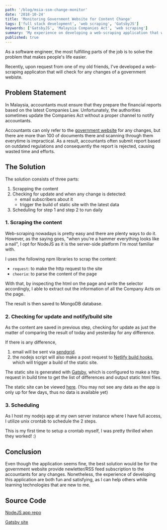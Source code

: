```yaml
---
path: '/blog/msia-ssm-change-monitor'
date: '2018-10-24'
title: 'Monitoring Government Website for Content Change'
tags: ['full stack development', 'web scraping', 'GatsbyJS']
keywords: ['GatsbyJS', 'Malaysia Companies Act', 'web scraping']
summary: 'My experience on developing a web-scraping application that will notify subscribers for any changes of a government website'
published: true
---
```


As a software engineer, the most fulfilling parts of the job is to solve the problem that makes people's life easier.

Recently, upon request from one of my old friends, I've developed a web-scraping applicaton that will check for any changes of a government webiste.

## Problem Statement

In Malaysia, accountants must ensure that they prepare the financial reports based on the latest Companies Law. Unfortunately, the authorities sometimes update the Companies Act without a proper channel to notify accountants.

Accountants can only refer to the [government website][ssm] for any changes, but there are more than 100 of documents there and scanning through them everytime is impractical. As a result, accountants often submit report based on outdated regulations and consequently the report is rejected, causing wasted time and efforts.

## The Solution

The solution consists of three parts:

1.  Scrapping the content
2.  Checking for update and when any change is detected:
    - email subscribers about it
    - trigger the build of static site with the latest data
3.  Scheduling for step 1 and step 2 to run daily

### 1. Scraping the content

Web-scraping nowadays is pretty easy and there are plenty ways to do it. However, as the saying goes, "when you're a hammer everything looks like a nail", I opt for NodeJS as it is the server-side platform I'm most familiar with.

I uses the following npm libraries to scrap the content:

- `request`: to make the http request to the site
- `cheerio`: to parse the content of the page

With that, by inspecting the html on the page and write the selector accordingly, I able to extract out the information of all the Company Acts on the page.

The result is then saved to MongoDB database.

### 2. Checking for update and notify/build site

As the content are saved in previous step, checking for update as just the matter of comparing the result of today and yesterday for any difference.

If there is any difference,

1.  email will be sent via [sendgrid][sendgrid].
2.  the nodejs script will also make a post request to [Netlify build hooks][netlify-build-hooks], which will trigger a build of the static site.

The static site is generated with [Gatsby][gatsby], which is configured to make a http request in build time to get the list of differences and output static html files.

The static site can be viewed [here][ssm-update]. (You may not see any data as the app is only up for few days, thus no data is available yet)

### 3. Scheduling

As I host my nodejs app at my own server instance where I have full access, I utilize unix crontab to schedule the 2 steps.

This is my first time to setup a crontab myself, I was pretty thrilled when they worked! :)

## Conclusion

Even though the application seems fine, the best solution would be for the government website provide newletter/RSS feed subscription to the accountants for any changes. Nonetheless, the experience of developing this application are both fun and satisfying, as I can help others while learning technologies that are new to me.

## Source Code

[NodeJS app repo](https://github.com/malcolm-kee/msia-company-act-change)

[Gatsby site](https://github.com/malcolm-kee/ssm-update)

[sendgrid]: https://sendgrid.com/
[netlify-build-hooks]: https://www.netlify.com/docs/webhooks/
[gatsby]: https://www.gatsbyjs.org/
[ssm]: http://www.ssm.com.my/Pages/Legal_Framework/Companies-Act-2016.aspx
[ssm-update]: https://ssm-update.netlify.com/
